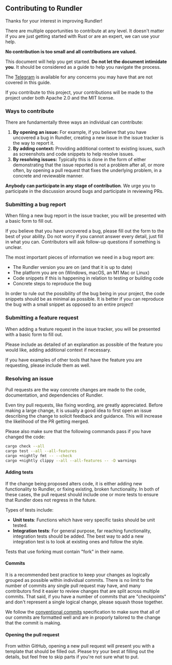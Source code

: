 ## Contributing to Rundler

Thanks for your interest in improving Rundler!

There are multiple opportunities to contribute at any level. It doesn't matter if you are just getting started with Rust or are an expert, we can use your help.

**No contribution is too small and all contributions are valued.**

This document will help you get started. **Do not let the document intimidate you**.
It should be considered as a guide to help you navigate the process.

The [Telegram][dev-tg] is available for any concerns you may have that are not covered in this guide.

If you contribute to this project, your contributions will be made to the project under both Apache 2.0 and the MIT license.

### Ways to contribute

There are fundamentally three ways an individual can contribute:

1. **By opening an issue:** For example, if you believe that you have uncovered a bug
   in Rundler, creating a new issue in the issue tracker is the way to report it.
2. **By adding context:** Providing additional context to existing issues,
   such as screenshots and code snippets to help resolve issues.
3. **By resolving issues:** Typically this is done in the form of either
   demonstrating that the issue reported is not a problem after all, or more often,
   by opening a pull request that fixes the underlying problem, in a concrete and
   reviewable manner.

**Anybody can participate in any stage of contribution**. We urge you to participate in the discussion around bugs and participate in reviewing PRs.

### Submitting a bug report

When filing a new bug report in the issue tracker, you will be presented with a basic form to fill out.

If you believe that you have uncovered a bug, please fill out the form to the best of your ability. Do not worry if you cannot answer every detail, just fill in what you can. Contributors will ask follow-up questions if something is unclear.

The most important pieces of information we need in a bug report are:

-   The Rundler version you are on (and that it is up to date)
-   The platform you are on (Windows, macOS, an M1 Mac or Linux)
-   Code snippets if this is happening in relation to testing or building code
-   Concrete steps to reproduce the bug

In order to rule out the possibility of the bug being in your project, the code snippets should be as minimal as possible. It is better if you can reproduce the bug with a small snippet as opposed to an entire project!

### Submitting a feature request

When adding a feature request in the issue tracker, you will be presented with a basic form to fill out.

Please include as detailed of an explanation as possible of the feature you would like, adding additional context if necessary.

If you have examples of other tools that have the feature you are requesting, please include them as well.

### Resolving an issue

Pull requests are the way concrete changes are made to the code, documentation, and dependencies of Rundler.

Even tiny pull requests, like fixing wording, are greatly appreciated. Before making a large change, it is usually a good idea to first open an issue describing the change to solicit feedback and guidance. This will increase the likelihood of the PR getting merged.

Please also make sure that the following commands pass if you have changed the code:

```sh
cargo check --all
cargo test --all --all-features
cargo +nightly fmt -- --check
cargo +nightly clippy --all --all-features -- -D warnings
```

#### Adding tests

If the change being proposed alters code, it is either adding new functionality to Rundler, or fixing existing, broken functionality.
In both of these cases, the pull request should include one or more tests to ensure that Rundler does not regress in the future.

Types of tests include:

-   **Unit tests**: Functions which have very specific tasks should be unit tested.
-   **Integration tests**: For general purpose, far reaching functionality,
    integration tests should be added. The best way to add a new integration test is to look at existing ones and follow the style.

Tests that use forking must contain "fork" in their name.

#### Commits

It is a recommended best practice to keep your changes as logically grouped as possible within individual commits. There is no limit to the number of commits any single pull request may have, and many contributors find it easier to review changes that are split across multiple commits.
That said, if you have a number of commits that are "checkpoints" and don't represent a single logical change, please squash those together.

We follow the [conventional commits](https://www.conventionalcommits.org/en/v1.0.0/) specification to make sure that all of our commits are formatted well and are in proporly tailored to the change that the commit is making.

#### Opening the pull request

From within GitHub, opening a new pull request will present you with a template that should be filled out. Please try your best at filling out the details, but feel free to skip parts if you're not sure what to put.

[dev-tg]: https://t.me/+F_xS9IVOdJZmZjQx